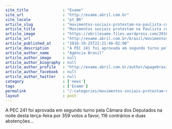 ```yaml
---
site_title               : "Exame"
site_url                 : "http://exame.abril.com.br"
site_locale              : "pt_BR"
article_slug             : "movimentos-sociais-protestam-na-paulista-contra-pec-do-teto"
article_title            : "Movimentos sociais protestam na Paulista contra PEC do teto"
article_image            : "https://abrilexame.files.wordpress.com/2016/10/2016-10-25t235906z_775537136_s1aeujccbiaa_rtrmadp_3_brazil-politics.jpg?quality=70&strip=all&w=1024"
article_url              : "http://exame.abril.com.br/brasil/movimentos-sociais-protestam-na-paulista-contra-pec-do-teto/"
article_published_at     : "2016-10-25T22:21:48-02:00"
article_description      : "A PEC 241 foi aprovada em segundo turno pela Câmara dos Deputados na noite desta terça-feira por 359 votos a favor, 116 contrários e duas abstenções..."
article_author_name      : "Agência Brasil"
article_author_image     : null
article_author_biography : null
article_author_profile   : "http://exame.abril.com.br/author/wpagebrasil/"
article_author_facebook  : null
article_author_twitter   : null
category                 : ['news']
tags                     : ['Exame']
permalink                : "/:categories/movimentos-sociais-protestam-na-paulista-contra-pec-do-teto/"
layout                   : post
---
```


A PEC 241 foi aprovada em segundo turno pela Câmara dos Deputados na noite desta terça-feira por 359 votos a favor, 116 contrários e duas abstenções...
